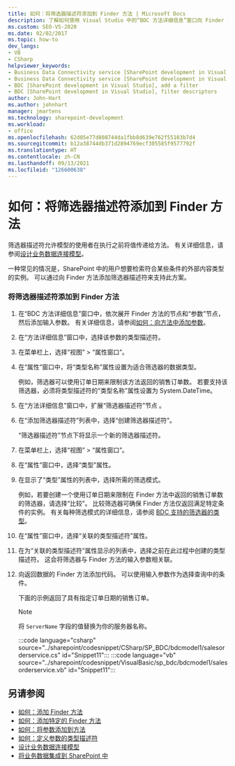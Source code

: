 ```yaml
---
title: 如何：将筛选器描述符添加到 Finder 方法 | Microsoft Docs
description: 了解如何使用 Visual Studio 中的“BDC 方法详细信息”窗口向 Finder 方法添加筛选器描述符。
ms.custom: SEO-VS-2020
ms.date: 02/02/2017
ms.topic: how-to
dev_langs:
- VB
- CSharp
helpviewer_keywords:
- Business Data Connectivity service [SharePoint development in Visual Studio], filter descriptors
- Business Data Connectivity service [SharePoint development in Visual Studio], add a filter
- BDC [SharePoint development in Visual Studio], add a filter
- BDC [SharePoint development in Visual Studio], filter descriptors
author: John-Hart
ms.author: johnhart
manager: jmartens
ms.technology: sharepoint-development
ms.workload:
- office
ms.openlocfilehash: 62d05e77d808744da1fbb8d639e762f55103b7d4
ms.sourcegitcommit: b12a38744db371d2894769ecf305585f9577792f
ms.translationtype: HT
ms.contentlocale: zh-CN
ms.lasthandoff: 09/13/2021
ms.locfileid: "126600638"
---
```

# <a name="how-to-add-a-filter-descriptor-to-a-finder-method"></a>如何：将筛选器描述符添加到 Finder 方法
  筛选器描述符允许模型的使用者在执行之前将值传递给方法。 有关详细信息，请参阅[设计业务数据连接模型](../sharepoint/designing-a-business-data-connectivity-model.md)。

 一种常见的情况是，SharePoint 中的用户想要检索符合某些条件的外部内容类型的实例。 可以通过向 Finder 方法添加筛选器描述符来支持此方案。

### <a name="to-add-a-filter-descriptor-to-a-finder-method"></a>将筛选器描述符添加到 Finder 方法

1. 在“BDC 方法详细信息”窗口中，依次展开 Finder 方法的节点和“参数”节点，然后添加输入参数。 有关详细信息，请参阅[如何：向方法中添加参数](../sharepoint/how-to-add-a-parameter-to-a-method.md)。

2. 在“方法详细信息”窗口中，选择该参数的类型描述符。

3. 在菜单栏上，选择“视图” > “属性窗口”。

4. 在“属性”窗口中，将“类型名称”属性设置为适合筛选器的数据类型。

     例如，筛选器可以使用订单日期来限制该方法返回的销售订单数。 若要支持该筛选器，必须将类型描述符的“类型名称”属性设置为 System.DateTime。

5. 在“方法详细信息”窗口中，扩展“筛选器描述符”节点 。

6. 在“添加筛选器描述符”列表中，选择“创建筛选器描述符”。

     “筛选器描述符”节点下将显示一个新的筛选器描述符。

7. 在菜单栏上，选择“视图” > “属性窗口”。

8. 在“属性”窗口中，选择“类型”属性。

9. 在显示了“类型”属性的列表中，选择所需的筛选模式。

     例如，若要创建一个使用订单日期来限制在 Finder 方法中返回的销售订单数的筛选器，请选择“比较”。 比较筛选器可确保 Finder 方法仅返回满足特定条件的实例。 有关每种筛选模式的详细信息，请参阅 [BDC 支持的筛选器的类型](/previous-versions/office/developer/sharepoint-2010/ee556392(v=office.14))。

10. 在“属性”窗口中，选择“关联的类型描述符”属性。

11. 在为“关联的类型描述符”属性显示的列表中，选择之前在此过程中创建的类型描述符。 这会将筛选器与 Finder 方法的输入参数相关联。

12. 向返回数据的 Finder 方法添加代码。 可以使用输入参数作为选择查询中的条件。

     下面的示例返回了具有指定订单日期的销售订单。

    > [!NOTE]
    > 将 `ServerName` 字段的值替换为你的服务器名称。

     :::code language="csharp" source="../sharepoint/codesnippet/CSharp/SP_BDC/bdcmodel1/salesorderservice.cs" id="Snippet11":::
     :::code language="vb" source="../sharepoint/codesnippet/VisualBasic/sp_bdc/bdcmodel1/salesorderservice.vb" id="Snippet11":::

## <a name="see-also"></a>另请参阅
- [如何：添加 Finder 方法](../sharepoint/how-to-add-a-finder-method.md)
- [如何：添加特定的 Finder 方法](../sharepoint/how-to-add-a-specific-finder-method.md)
- [如何：将参数添加到方法](../sharepoint/how-to-add-a-parameter-to-a-method.md)
- [如何：定义参数的类型描述符](../sharepoint/how-to-define-the-type-descriptor-of-a-parameter.md)
- [设计业务数据连接模型](../sharepoint/designing-a-business-data-connectivity-model.md)
- [将业务数据集成到 SharePoint 中](../sharepoint/integrating-business-data-into-sharepoint.md)
